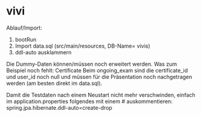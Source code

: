 # vivi

Ablauf/Import:
1. bootRun
2. Import data.sql (src/main/resources, DB-Name= vivis)
3. ddl-auto ausklammern

Die Dummy-Daten können/müssen noch erweitert werden.
Was zum Beispiel noch fehlt: Certificate
Beim ongoing_exam sind die certificate_id und user_id noch null und müssen für die Präsentation noch nachgetragen werden (am besten direkt im data.sql).

Damit die Testdaten nach einem Neustart nicht mehr verschwinden, einfach im application.properties folgendes mit einem # auskommentieren: spring.jpa.hibernate.ddl-auto=create-drop